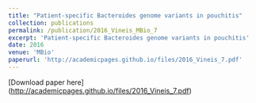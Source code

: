 ```yaml
---
title: "Patient-specific Bacteroides genome variants in pouchitis"
collection: publications
permalink: /publication/2016_Vineis_MBio_7
excerpt: 'Patient-specific Bacteroides genome variants in pouchitis'
date: 2016
venue: 'MBio'
paperurl: 'http://academicpages.github.io/files/2016_Vineis_7.pdf'
---
```

[Download paper here] (http://academicpages.github.io/files/2016_Vineis_7.pdf)
